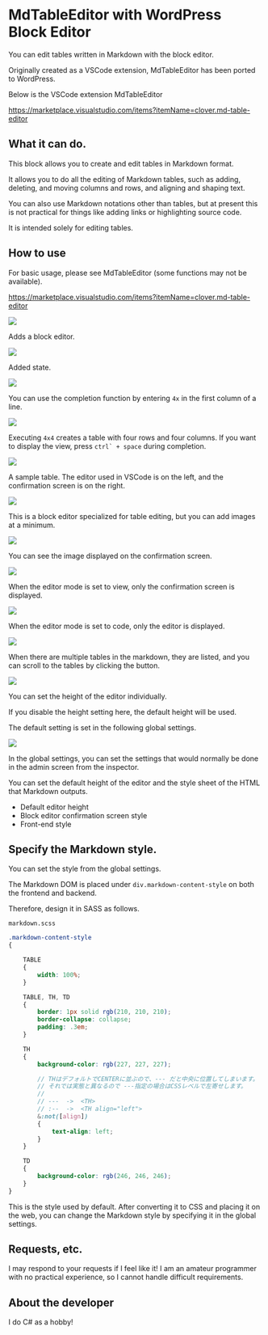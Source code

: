 # MdTableEditor with WordPress Block Editor

You can edit tables written in Markdown with the block editor.

Originally created as a VSCode extension, MdTableEditor has been ported to WordPress.

Below is the VSCode extension MdTableEditor

https://marketplace.visualstudio.com/items?itemName=clover.md-table-editor


## What it can do.

This block allows you to create and edit tables in Markdown format.

It allows you to do all the editing of Markdown tables, such as adding, deleting, and moving columns and rows, and aligning and shaping text.

You can also use Markdown notations other than tables, but at present this is not practical for things like adding links or highlighting source code.

It is intended solely for editing tables.


## How to use

For basic usage, please see MdTableEditor (some functions may not be available).

https://marketplace.visualstudio.com/items?itemName=clover.md-table-editor

![](md-add.png)

Adds a block editor.

![](md-init.png)

Added state.

![](md-i.png)

You can use the completion function by entering `4x` in the first column of a line.

![](md-i-2.png)

Executing `4x4` creates a table with four rows and four columns.
If you want to display the view, press ``ctrl` + space`` during completion.


![](md-sample.png)

A sample table.
The editor used in VSCode is on the left, and the confirmation screen is on the right.

![](md-image.png)

This is a block editor specialized for table editing, but you can add images at a minimum.

![](md-image-2.png)

You can see the image displayed on the confirmation screen.

![](md-mode-view.png)

When the editor mode is set to view, only the confirmation screen is displayed.

![](md-mode-code.png)

When the editor mode is set to code, only the editor is displayed.

![](md-scroll.png)

When there are multiple tables in the markdown, they are listed, and you can scroll to the tables by clicking the button.



![](md-height.png)

You can set the height of the editor individually.

If you disable the height setting here, the default height will be used.

The default setting is set in the following global settings.

![](md-global-settings.png)

In the global settings, you can set the settings that would normally be done in the admin screen from the inspector.

You can set the default height of the editor and the style sheet of the HTML that Markdown outputs.

- Default editor height
- Block editor confirmation screen style
- Front-end style


## Specify the Markdown style.

You can set the style from the global settings.

The Markdown DOM is placed under `div.markdown-content-style` on both the frontend and backend.

Therefore, design it in SASS as follows.


    markdown.scss

```scss
.markdown-content-style
{

    TABLE
    {
        width: 100%;
    }

    TABLE, TH, TD
    {
        border: 1px solid rgb(210, 210, 210);
        border-collapse: collapse;
        padding: .3em;
    }

    TH
    {
        background-color: rgb(227, 227, 227);

        // THはデフォルトでCENTERに並ぶので、--- だと中央に位置してしまいます。
        // それでは実態と異なるので ---指定の場合はCSSレベルで左寄せします。
        // 
        // ---  ->  <TH>
        // :--  ->  <TH align="left">
        &:not([align])
        {
            text-align: left;
        }
    }

    TD
    {
        background-color: rgb(246, 246, 246);
    }
}
```

This is the style used by default.
After converting it to CSS and placing it on the web, you can change the Markdown style by specifying it in the global settings.

## Requests, etc.

I may respond to your requests if I feel like it!
I am an amateur programmer with no practical experience, so I cannot handle difficult requirements.

## About the developer

I do C# as a hobby!

